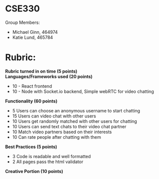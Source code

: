 # CSE330
Group Members: 
- Michael Ginn, 464974
- Katie Lund, 465784

# Rubric:
**Rubric turned in on time (5 points)**  
**Languages/Frameworks used (20 points)**  
- 10 - React frontend
- 10 - Node with Socket.io backend, Simple webRTC for video chatting  </br>
  
**Functionality (60 points)**  
- 5 Users can choose an anonymous username to start chatting
- 15 Users can video chat with other users
- 10 Users get randomly matched with other users for chatting
- 10 Users can send text chats to their video chat partner
- 10 Match video partners based on their interests
- 10 Can rate people after chatting with them  
  
**Best Practices (5 points)**  
- 3 Code is readable and well formatted
- 2 All pages pass the html validator  
  
**Creative Portion (10 points)**



